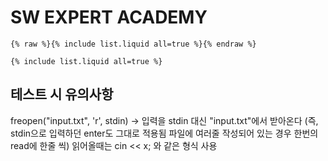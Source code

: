 # SW EXPERT ACADEMY

```
{% raw %}{% include list.liquid all=true %}{% endraw %}

{% include list.liquid all=true %}
```


## 테스트 시 유의사항

freopen("input.txt", 'r', stdin)
-> 입력을 stdin 대신 "input.txt"에서 받아온다
(즉, stdin으로 입력하던 enter도 그대로 적용됨 파일에 여러줄 작성되어 있는 경우 한번의 read에 한줄 씩)
읽어올때는 cin << x; 와 같은 형식 사용
